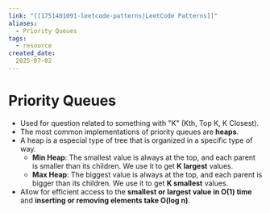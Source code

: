 ```yaml
---
link: "[[1751401091-leetcode-patterns|LeetCode Patterns]]"
aliases: 
  - Priority Queues
tags:
  - resource
created_date:
  2025-07-02
---
```

# Priority Queues
- Used for question related to something with "K" (Kth, Top K, K Closest).
- The most common implementations of priority queues are **heaps**.
- A heap is a especial type of tree that is organized in a specific type of way.
  - **Min Heap**: The smallest value is always at the top, and each parent is smaller than its children. We use it to get **K largest** values.
  - **Max Heap**: The biggest value is always at the top, and each parent is bigger than its children. We use it to get **K smallest** values.
- Allow for efficient access to the **smallest or largest value in O(1) time** and **inserting or removing elements take O(log n)**.


